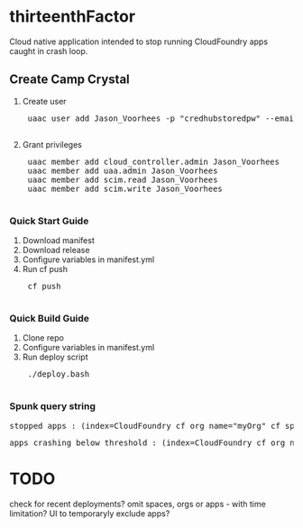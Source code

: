 # thirteenthFactor
Cloud native application intended to stop running CloudFoundry apps caught in crash loop.

## Create Camp Crystal
1. Create user
	<pre>
	uaac user add Jason_Voorhees -p "credhubstoredpw" --emails 'looksLikeAppInCrashLoop-STOPPED'
	</pre>
2. Grant privileges
	<pre>
	uaac member add cloud_controller.admin Jason_Voorhees
	uaac member add uaa.admin Jason_Voorhees
	uaac member add scim.read Jason_Voorhees
	uaac member add scim.write Jason_Voorhees
	</pre>

### Quick Start Guide
1. Download manifest
2. Download release
3. Configure variables in manifest.yml
4. Run cf push
	<pre>
	cf push
	</pre>

### Quick Build Guide
1. Clone repo
2. Configure variables in manifest.yml
3. Run deploy script
	<pre>
	./deploy.bash
	</pre>

### Spunk query string
<pre>stopped apps : (index=CloudFoundry cf_org_name="myOrg" cf_space_name="mySpae")  | spath cf_app_name  | search cf_app_name=thirteenthfactor | search source=diego_cell | search msg=*killing*</pre>
<pre>apps crashing below threshold : (index=CloudFoundry cf_org_name="myOrg" cf_space_name="mySpace")  | spath cf_app_name  | search cf_app_name=thirteenthfactor | search source=diego_cell | search msg=*now*</pre>

# TODO
check for recent deployments?
omit spaces, orgs or apps - with time limitation?
UI to temporaryly exclude apps?
